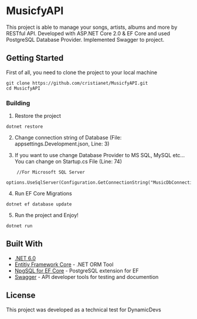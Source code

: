 # MusicfyAPI

This project is able to manage your songs, artists, albums and more by RESTful API. Developed with ASP.NET Core 2.0 &amp; EF Core and used PostgreSQL Database Provider. Implemented Swagger to project.

## Getting Started

First of all, you need to clone the project to your local machine

```
git clone https://github.com/cristianet/MusicfyAPI.git
cd MusicfyAPI
```

### Building

1. Restore the project 

```
dotnet restore
```

2. Change connection string of Database (File: appsettings.Development.json, Line: 3)

3. If you want to use change Database Provider to MS SQL, MySQL etc... You can change on Startup.cs File (Line: 74)

```
    //For Microsoft SQL Server
    options.UseSqlServer(Configuration.GetConnectionString("MusicDbConnectionString"));
```

4. Run EF Core Migrations

```
dotnet ef database update
```

5. Run the project and Enjoy!

```
dotnet run
```


## Built With

* [.NET 6.0](https://www.microsoft.com/net/) 
* [Entitiy Framework Core](https://docs.microsoft.com/en-us/ef/core/) - .NET ORM Tool
* [NpgSQL for EF Core](http://www.npgsql.org/efcore/) - PostgreSQL extension for EF 
* [Swagger](https://swagger.io/) - API developer tools for testing and documention


## License

This project was developed as a technical test for DynamicDevs

